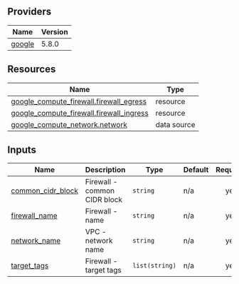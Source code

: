 <!-- BEGIN_TF_DOCS -->


## Providers

| Name | Version |
|------|---------|
| <a name="provider_google"></a> [google](#provider\_google) | 5.8.0 |

## Resources

| Name | Type |
|------|------|
| [google_compute_firewall.firewall_egress](https://registry.terraform.io/providers/hashicorp/google/latest/docs/resources/compute_firewall) | resource |
| [google_compute_firewall.firewall_ingress](https://registry.terraform.io/providers/hashicorp/google/latest/docs/resources/compute_firewall) | resource |
| [google_compute_network.network](https://registry.terraform.io/providers/hashicorp/google/latest/docs/data-sources/compute_network) | data source |

## Inputs

| Name | Description | Type | Default | Required |
|------|-------------|------|---------|:--------:|
| <a name="input_common_cidr_block"></a> [common\_cidr\_block](#input\_common\_cidr\_block) | Firewall - common CIDR block | `string` | n/a | yes |
| <a name="input_firewall_name"></a> [firewall\_name](#input\_firewall\_name) | Firewall - name | `string` | n/a | yes |
| <a name="input_network_name"></a> [network\_name](#input\_network\_name) | VPC - network name | `string` | n/a | yes |
| <a name="input_target_tags"></a> [target\_tags](#input\_target\_tags) | Firewall - target tags | `list(string)` | n/a | yes |
<!-- END_TF_DOCS -->
